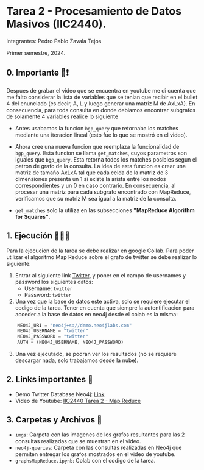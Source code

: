 
# Tarea 2 - Procesamiento de Datos Masivos (IIC2440).
Integrantes: Pedro Pablo Zavala Tejos

Primer semestre, 2024. 

## 0. Importante 🚨❗️
Despues de grabar el video que se encuentra en youtube me di cuenta que me falto considerar la lista de variables que se tenian que recibir en el bullet 4 del enunciado (es decir, A, L y luego generar una matriz M de AxLxA). En consecuencia, para toda consulta en donde debiamos encontrar subgrafos de solamente 4 variables realice lo siguiente

* Antes usabamos la funcion `bgp_query` que retornaba los matches mediante una iteracion lineal (esto fue lo que se mostró en el video). 

* Ahora cree una nueva funcion que reemplaza la funcionalidad de `bgp_query`. Esta funcion se llama `get_matches`, cuyos parametros son iguales que `bgp_query`. Esta retorna todos los matches posibles segun el patron de grafo de la consulta. La idea de esta funcion es crear una matriz de tamaño AxLxA tal que cada celda de la matriz de 3 dimensiones presenta un 1 si existe la arista entre los nodos correspondientes y un 0 en caso contrario. En consecuencia, al procesar una matriz para cada subgrafo encontrado con MapReduce, verificamos que su matriz M sea igual a la matriz de la consulta.

* `get_matches` solo la utiliza en las subsecciones **"MapReduce Algorithm for Squares"**. 


## 1. Ejecución 👨🏻‍💻
Para la ejecucion de la tarea se debe realizar en google Collab. Para poder utilizar el algoritmo Map Reduce sobre el grafo de twitter se debe realizar lo siguiente:
1.  Entrar al siguiente link [Twitter](https://demo.neo4jlabs.com:7473/browser/?dbms=neo4j://twitter@demo.neo4jlabs.com&db=twitter), y poner en el campo de usernames y password los siguientes datos:
    * Username: `twitter`
    * Password: `twitter`
2. Una vez que la base de datos este activa, solo se requiere ejecutar el codigo de la tarea. Tener en cuenta que siempre la autentificacion para acceder a la base de datos en neo4j desde el colab es la misma: 
```python
    NEO4J_URI = "neo4j+s://demo.neo4jlabs.com"
    NEO4J_USERNAME = "twitter"
    NEO4J_PASSWORD = "twitter"
    AUTH = (NEO4J_USERNAME, NEO4J_PASSWORD)
```
3. Una vez ejecutado, se podran ver los resultados (no se requiere descargar nada, solo trabajamos desde la nube).

## 2. Links importantes 🔗
* Demo Twitter Database Neo4j: [Link](https://demo.neo4jlabs.com:7473/browser/?dbms=neo4j://twitter@demo.neo4jlabs.com&db=twitter)
* Video de Youtube: [IIC2440 Tarea 2 - Map Reduce](https://youtu.be/TZD3ITaT__U)
## 3. Carpetas y Archivos 📂
* `imgs`: Carpeta con las imagenes de los grafos resultantes para las 2 consultas realizadas que se muestran en el video.
* `neo4j-queries`: Carpeta con las consultas realizadas en Neo4j que permiten entregar los grafos mostrados en el video de youtube. 
* `graphsMapReduce.ipynb`: Colab con el codigo de la tarea. 

